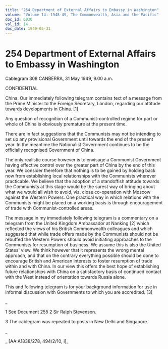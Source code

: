 ```yaml
---
title: "254 Department of External Affairs to Embassy in Washington"
volume: "Volume 14: 1948-49, The Commonwealth, Asia and the Pacific"
doc_id: 6030
vol_id: 14
doc_date: 1949-05-31
---
```


# 254 Department of External Affairs to Embassy in Washington

Cablegram 308 CANBERRA, 31 May 1949, 9.00 a.m.

CONFIDENTIAL

China. Our immediately following telegram contains text of a message from the Prime Minister to the Foreign Secretary, London, regarding our attitude towards developments in China. [1]

Any question of recognition of a Communist-controlled regime for part or whole of China is obviously premature at the present time.

There are in fact suggestions that the Communists may not be intending to set up any provisional Government until towards the end of the present year. In the meantime the Nationalist Government continues to be the officially recognised Government of China.

The only realistic course however is to envisage a Communist Government having effective control over the greater part of China by the end of this year. We consider therefore that nothing is to be gained by holding back now from establishing local relationships with the Communists wherever practicable. We believe that the adoption of a standoffish attitude towards the Communists at this stage would be the surest way of bringing about what we would all wish to avoid, viz, close co-operation with Moscow against the Western Powers. One practical way in which relations with the Communists might be placed on a working basis is through encouragement of trade with Communist-controlled areas.

The message in my immediately following telegram is a commentary on a telegram from the United Kingdom Ambassador at Nanking [2] which reflected the views of his British Commonwealth colleagues and which suggested that while trade offers made by the Communists should not be rebuffed the Western Powers should avoid initiating approaches to the Communists for resumption of business. We assume this is also the United States' view. We think however that it represents the wrong mental approach, and that on the contrary everything possible should be done to encourage British and American interests to foster resumption of trade within and with China. In our view this offers the best hope of establishing future relationships with China on a satisfactory basis of continued contact with the West instead of orientation towards Russia alone.

This and following telegram is for your background information for use in informal discussion with Governments to which you are accredited. [3]

_

1 See Document 255 2 Sir Ralph Stevenson.

3 The cablegram was repeated to posts in New Delhi and Singapore.

_

_ [AA:A1838/278, 494/2/10, i]_
